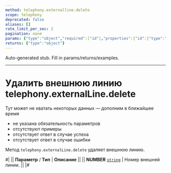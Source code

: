 ```yaml
---
method: telephony.externalline.delete
scope: telephony
deprecated: false
aliases: []
rate_limit_per_sec: 2
pagination: none
params: {"type":"object","required":["id"],"properties":{"id":{"type":"integer"}}}
returns: {"type":"object"}
---
```


Auto-generated stub. Fill in params/returns/examples.

---

# Удалить внешнюю линию telephony.externalLine.delete



Тут может не хватать некоторых данных — дополним в ближайшее время







- не указана обязательность параметров
- отсутствуют примеры
- отсутствует ответ в случае успеха
- отсутствует ответ в случае ошибки







Метод `telephony.externalLine.delete` удаляет внешнюю линию.

#|
|| **Параметр** / **Тип** | **Описание** ||
|| **NUMBER** 
[`string`](../data-types.md) | Номер внешней линии. ||
|#
